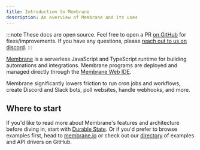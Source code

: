 ```yaml
---
title: Introduction to Membrane
description: An overview of Membrane and its uses
---
```


:::note
These docs are open source. Feel free to open a PR [on GitHub](https://github.com/membrane-io/docs) for fixes/improvements. If you have any questions, please [reach out to us on discord](https://discord.gg/sbRcqC7QxE).
:::

[Membrane](https://membrane.io) is a serverless JavaScript and TypeScript runtime for building automations and integrations. Membrane programs are deployed and managed directly through the [Membrane Web IDE](/getting-started/install#membrane-web-ide).

Membrane significantly lowers friction to run cron jobs and workflows, create Discord and Slack bots, poll websites, handle webhooks, and more.

<!-- TODO: Add a visualization that communicates what membrane is in a few seconds -->

## Where to start

If you'd like to read more about Membrane's features and architecture before diving in, start with [Durable State](/features/state). Or if you'd prefer to browse examples first, head to [membrane.io](https://www.membrane.io/example-sms-reminders) or check out our [directory](https://github.com/membrane-io/directory) of examples and API drivers on GitHub.
